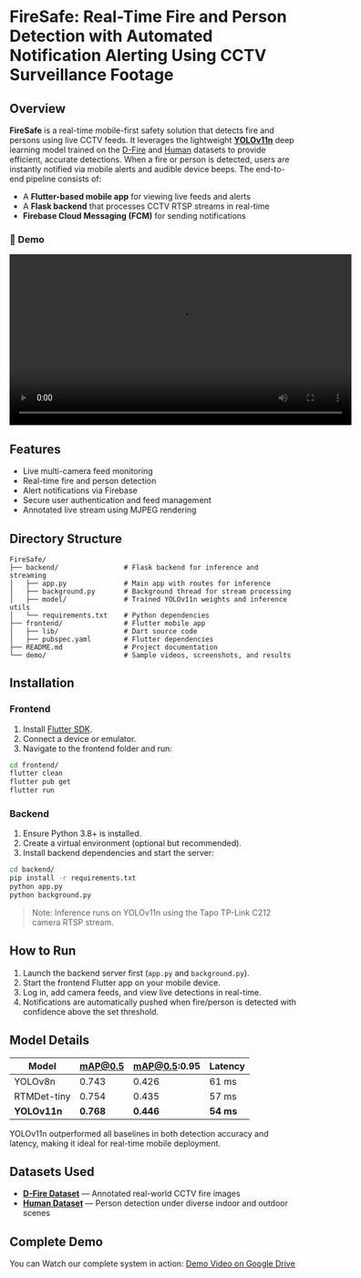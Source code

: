 # FireSafe: Real-Time Fire and Person Detection with Automated Notification Alerting Using CCTV Surveillance Footage

## Overview

**FireSafe** is a real-time mobile-first safety solution that detects fire and persons using live CCTV feeds. It leverages the lightweight **[YOLOv11n](https://docs.ultralytics.com/models/yolo11/)** deep learning model trained on the [D-Fire](https://www.kaggle.com/datasets/shubhamkarande13/d-fire) and [Human](https://www.kaggle.com/datasets/fareselmenshawii/human-dataset) datasets to provide efficient, accurate detections. When a fire or person is detected, users are instantly notified via mobile alerts and audible device beeps. The end-to-end pipeline consists of:

- A **Flutter-based mobile app** for viewing live feeds and alerts
- A **Flask backend** that processes CCTV RTSP streams in real-time
- **Firebase Cloud Messaging (FCM)** for sending notifications

### 📱 Demo

<video src="demo/Mobile_App_Demo.mp4" controls width="600"></video>

## Features

- Live multi-camera feed monitoring
- Real-time fire and person detection
- Alert notifications via Firebase
- Secure user authentication and feed management
- Annotated live stream using MJPEG rendering

## Directory Structure

```
FireSafe/
├── backend/                # Flask backend for inference and streaming
│   ├── app.py              # Main app with routes for inference
│   ├── background.py       # Background thread for stream processing
│   ├── model/              # Trained YOLOv11n weights and inference utils
│   └── requirements.txt    # Python dependencies
├── frontend/               # Flutter mobile app
│   ├── lib/                # Dart source code
│   ├── pubspec.yaml        # Flutter dependencies
├── README.md               # Project documentation
└── demo/                   # Sample videos, screenshots, and results
```

## Installation

### Frontend

1. Install [Flutter SDK](https://docs.flutter.dev/get-started/install).
2. Connect a device or emulator.
3. Navigate to the frontend folder and run:

```bash
cd frontend/
flutter clean
flutter pub get
flutter run
```

### Backend

1. Ensure Python 3.8+ is installed.
2. Create a virtual environment (optional but recommended).
3. Install backend dependencies and start the server:

```bash
cd backend/
pip install -r requirements.txt
python app.py
python background.py
```

> Note: Inference runs on YOLOv11n using the Tapo TP-Link C212 camera RTSP stream.

## How to Run

1. Launch the backend server first (`app.py` and `background.py`).
2. Start the frontend Flutter app on your mobile device.
3. Log in, add camera feeds, and view live detections in real-time.
4. Notifications are automatically pushed when fire/person is detected with confidence above the set threshold.

## Model Details

| Model       | mAP@0.5 | mAP@0.5:0.95 | Latency |
|-------------|---------|--------------|---------|
| YOLOv8n     | 0.743   | 0.426        | 61 ms   |
| RTMDet-tiny | 0.754   | 0.435        | 57 ms   |
| **YOLOv11n** | **0.768** | **0.446**    | **54 ms** |

YOLOv11n outperformed all baselines in both detection accuracy and latency, making it ideal for real-time mobile deployment.

## Datasets Used

- **[D-Fire Dataset](https://github.com/gaiasd/DFireDataset)** — Annotated real-world CCTV fire images
- **[Human Dataset](https://www.kaggle.com/datasets/fareselmenshawii/human-dataset)** — Person detection under diverse indoor and outdoor scenes

## Complete Demo

You can Watch our complete system in action: [Demo Video on Google Drive](https://drive.google.com/drive/folders/1Ah_3Q2hE8MIuD93e6HLDXtjwC_hqN0H_?usp=sharing)